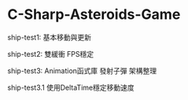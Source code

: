 # C-Sharp-Asteroids-Game
ship-test1:
基本移動與更新

ship-test2:
雙緩衝
FPS穩定

ship-test3:
Animation函式庫
發射子彈
架構整理

ship-test3.1
使用DeltaTime穩定移動速度